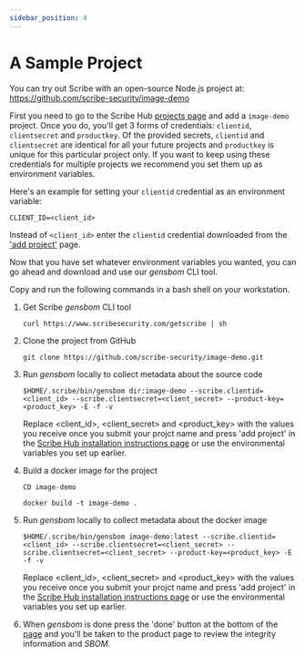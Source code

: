 ```yaml
---
sidebar_position: 4
---
```


# A Sample Project

You can try out Scribe with an open-source Node.js project at:  
https://github.com/scribe-security/image-demo

First you need to go to the Scribe Hub <a href='https://beta.hub.scribesecurity.com/producer-products'>projects page</a> and add a `image-demo` project. Once you do, you'll get 3 forms of credentials: `clientid`, `clientsecret` and `productkey`.
Of the provided secrets, `clientid` and `clientsecret` are identical for all your future projects and `productkey` is unique for this particular project only. If you want to keep using these credentials for multiple projects we recommend you set them up as environment variables.

Here's an example for setting your `clientid` credential as an environment variable:
```
CLIENT_ID=<client_id>
```
Instead of `<client_id>` enter the `clientid` credential downloaded from the <a href='https://beta.hub.scribesecurity.com/producer-products'>'add project'</a> page.

Now that you have set whatever environment variables you wanted, you can go ahead and download and use our *gensbom* CLI tool.

Copy and run the following commands in a bash shell on your workstation.
 
1. Get Scribe *gensbom* CLI tool

    ```curl https://www.scribesecurity.com/getscribe | sh```
 
2. Clone the project from GitHub

    ```git clone https://github.com/scribe-security/image-demo.git```

3. Run *gensbom* locally to collect metadata about the source code

    ```$HOME/.scribe/bin/gensbom dir:image-demo --scribe.clientid=<client_id> --scribe.clientsecret=<client_secret> --product-key=<product_key> -E -f -v```

    Replace <client_id>, <client_secret> and <product_key> with the values you receive once you submit your projct name and press 'add project' in the <a href='https://beta.hub.scribesecurity.com/producer-products'>Scribe Hub installation instructions page</a> or use the environmental variables you set up earlier.  

4. Build a docker image for the project

    ```CD image-demo```

    ```docker build -t image-demo .```

5. Run *gensbom* locally to collect metadata about the docker image

    ```$HOME/.scribe/bin/gensbom image-demo:latest --scribe.clientid=<client_id> --scribe.clientsecret=<client_secret> --scribe.clientsecret=<client_secret> --product-key=<product_key> -E -f -v```

    Replace <client_id>, <client_secret> and <product_key> with the values you receive once you submit your projct name and press 'add project' in the <a href='https://beta.hub.scribesecurity.com/producer-products'>Scribe Hub installation instructions page</a> or use the environmental variables you set up earlier.  

6. When *gensbom* is done press the 'done' button at the bottom of the <a href='https://beta.hub.scribesecurity.com/producer-products'>page</a> and you'll be taken to the product page to review the integrity information and *SBOM*.
